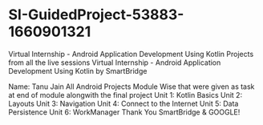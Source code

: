 # SI-GuidedProject-53883-1660901321
Virtual Internship - Android Application Development Using Kotlin
Projects from all the live sessions
Virtual Internship - Android Application Development Using Kotlin by SmartBridge

Name: Tanu Jain
All Android Projects Module Wise that were given as task at end of module alongwith the final project
Unit 1: Kotlin Basics
Unit 2: Layouts
Unit 3: Navigation
Unit 4: Connect to the Internet
Unit 5: Data Persistence
Unit 6: WorkManager
Thank You SmartBridge & GOOGLE!

